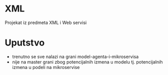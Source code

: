 # XML
Projekat iz predmeta XML i Web servisi

# Uputstvo
- trenutno se sve nalazi na grani model-agenta-i-mikroservisa
- nije na master grani zbog potencijalnih izmena u modelu tj. potencijalnih izmena u podeli na mikroservise

